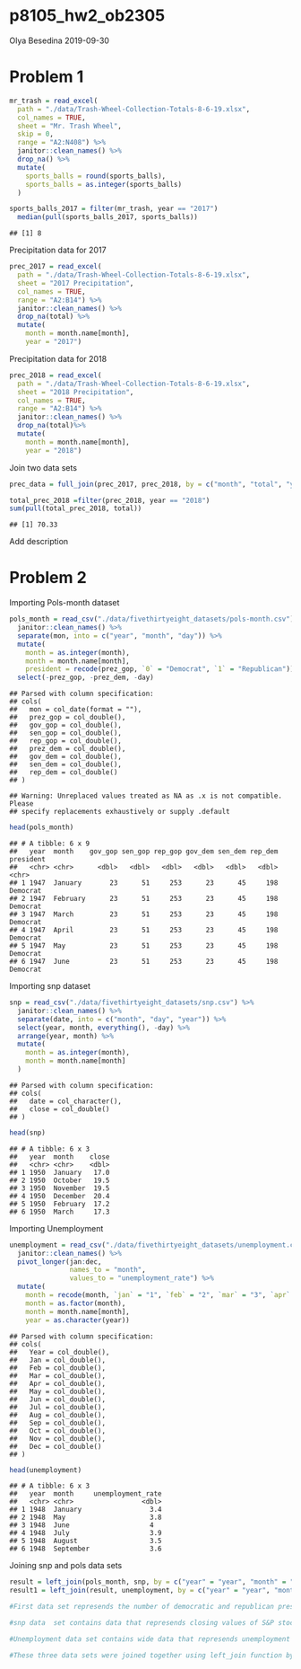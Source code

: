 p8105\_hw2\_ob2305
================
Olya Besedina
2019-09-30

# Problem 1

``` r
mr_trash = read_excel(
  path = "./data/Trash-Wheel-Collection-Totals-8-6-19.xlsx",
  col_names = TRUE,
  sheet = "Mr. Trash Wheel", 
  skip = 0,
  range = "A2:N408") %>% 
  janitor::clean_names() %>% 
  drop_na() %>% 
  mutate(
    sports_balls = round(sports_balls),
    sports_balls = as.integer(sports_balls)
  )

sports_balls_2017 = filter(mr_trash, year == "2017")
  median(pull(sports_balls_2017, sports_balls))
```

    ## [1] 8

Precipitation data for 2017

``` r
prec_2017 = read_excel(
  path = "./data/Trash-Wheel-Collection-Totals-8-6-19.xlsx",
  sheet = "2017 Precipitation",
  col_names = TRUE,
  range = "A2:B14") %>% 
  janitor::clean_names() %>% 
  drop_na(total) %>% 
  mutate( 
    month = month.name[month],
    year = "2017")
```

Precipitation data for 2018

``` r
prec_2018 = read_excel(
  path = "./data/Trash-Wheel-Collection-Totals-8-6-19.xlsx",
  sheet = "2018 Precipitation",
  col_names = TRUE,
  range = "A2:B14") %>% 
  janitor::clean_names() %>% 
  drop_na(total)%>% 
  mutate( 
    month = month.name[month],
    year = "2018")
```

Join two data
sets

``` r
prec_data = full_join(prec_2017, prec_2018, by = c("month", "total", "year"))

total_prec_2018 =filter(prec_2018, year == "2018")
sum(pull(total_prec_2018, total))
```

    ## [1] 70.33

Add description

# Problem 2

Importing Pols-month
dataset

``` r
pols_month = read_csv("./data/fivethirtyeight_datasets/pols-month.csv") %>% 
  janitor::clean_names() %>% 
  separate(mon, into = c("year", "month", "day")) %>%
  mutate(
    month = as.integer(month),
    month = month.name[month],
    president = recode(prez_gop, `0` = "Democrat", `1` = "Republican")) %>% 
  select(-prez_gop, -prez_dem, -day)
```

    ## Parsed with column specification:
    ## cols(
    ##   mon = col_date(format = ""),
    ##   prez_gop = col_double(),
    ##   gov_gop = col_double(),
    ##   sen_gop = col_double(),
    ##   rep_gop = col_double(),
    ##   prez_dem = col_double(),
    ##   gov_dem = col_double(),
    ##   sen_dem = col_double(),
    ##   rep_dem = col_double()
    ## )

    ## Warning: Unreplaced values treated as NA as .x is not compatible. Please
    ## specify replacements exhaustively or supply .default

``` r
head(pols_month)
```

    ## # A tibble: 6 x 9
    ##   year  month    gov_gop sen_gop rep_gop gov_dem sen_dem rep_dem president
    ##   <chr> <chr>      <dbl>   <dbl>   <dbl>   <dbl>   <dbl>   <dbl> <chr>    
    ## 1 1947  January       23      51     253      23      45     198 Democrat 
    ## 2 1947  February      23      51     253      23      45     198 Democrat 
    ## 3 1947  March         23      51     253      23      45     198 Democrat 
    ## 4 1947  April         23      51     253      23      45     198 Democrat 
    ## 5 1947  May           23      51     253      23      45     198 Democrat 
    ## 6 1947  June          23      51     253      23      45     198 Democrat

Importing snp dataset

``` r
snp = read_csv("./data/fivethirtyeight_datasets/snp.csv") %>% 
  janitor::clean_names() %>% 
  separate(date, into = c("month", "day", "year")) %>% 
  select(year, month, everything(), -day) %>% 
  arrange(year, month) %>% 
  mutate(
    month = as.integer(month),
    month = month.name[month]
  )
```

    ## Parsed with column specification:
    ## cols(
    ##   date = col_character(),
    ##   close = col_double()
    ## )

``` r
head(snp)
```

    ## # A tibble: 6 x 3
    ##   year  month    close
    ##   <chr> <chr>    <dbl>
    ## 1 1950  January   17.0
    ## 2 1950  October   19.5
    ## 3 1950  November  19.5
    ## 4 1950  December  20.4
    ## 5 1950  February  17.2
    ## 6 1950  March     17.3

Importing
Unemployment

``` r
unemployment = read_csv("./data/fivethirtyeight_datasets/unemployment.csv") %>% 
  janitor::clean_names() %>% 
  pivot_longer(jan:dec,
               names_to = "month",
               values_to = "unemployment_rate") %>% 
  mutate(
    month = recode(month, `jan` = "1", `feb` = "2", `mar` = "3", `apr` = "4", `may` = "5", `jun` = "6", `jul` = "7", `aug` = "8", `sep` = "9", `oct` = "10", `nov` = "11", `dec` = "12"),
    month = as.factor(month),
    month = month.name[month],
    year = as.character(year)) 
```

    ## Parsed with column specification:
    ## cols(
    ##   Year = col_double(),
    ##   Jan = col_double(),
    ##   Feb = col_double(),
    ##   Mar = col_double(),
    ##   Apr = col_double(),
    ##   May = col_double(),
    ##   Jun = col_double(),
    ##   Jul = col_double(),
    ##   Aug = col_double(),
    ##   Sep = col_double(),
    ##   Oct = col_double(),
    ##   Nov = col_double(),
    ##   Dec = col_double()
    ## )

``` r
head(unemployment)
```

    ## # A tibble: 6 x 3
    ##   year  month     unemployment_rate
    ##   <chr> <chr>                 <dbl>
    ## 1 1948  January                 3.4
    ## 2 1948  May                     3.8
    ## 3 1948  June                    4  
    ## 4 1948  July                    3.9
    ## 5 1948  August                  3.5
    ## 6 1948  September               3.6

Joining snp and pols data
sets

``` r
result = left_join(pols_month, snp, by = c("year" = "year", "month" = "month"))
result1 = left_join(result, unemployment, by = c("year" = "year", "month" = "month")) 
```

``` r
#First data set represends the number of democratic and republican presidents, representatives, governors and senators for every month from 1947 to 2015. During this time the number of gop governors ranged between `r range(pull(pols_month, gov_gop))`, gop senators - `r range(pull(pols_month, sen_gop))`, gop representatives - `r range(pull(pols_month, rep_gop))`; democratic governors ranged between `r range(pull(pols_month, goc_dem))`, democratic senators - `r range(pull(pols_month, sen_dem))`, democratic representatives - `r range(pull(pols_month, rep_dem))`.

#snp data  set contains data that represends closing values of S&P stock index (variable name "close" for every month from `r min(pull(snp, year))` to `r max(pull(snp, year))`.  

#Unemployment data set contains wide data that represends unemployment rates for every month from the beggining of `r min(pull(unemployment, year))` to the end of `r max(pull(unemployment, year))`. The mean unemployment rate through out this time is `r mean(pull(unemployment, unemployment_rate))`.

#These three data sets were joined together using left_join function by the year and month variables.
```

